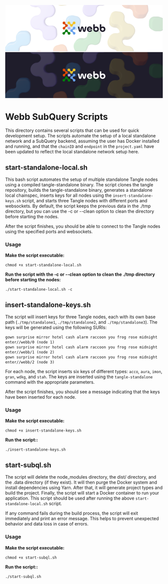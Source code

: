 <div align="center">
<a href="https://www.webb.tools/">

![Webb Logo](./assets/webb_banner_light.png#gh-light-mode-only)
![Webb Logo](./assets/webb_banner_dark.png#gh-dark-mode-only)
</a>

</div>

# Webb SubQuery Scripts

This directory contains several scripts that can be used for quick development setup. The scripts automate the setup of a local standalone network and a SubQuery backend, assuming the user has Docker installed and running, and that the `chainID` and `endpoint` in the `project.yaml` have been updated to reflect the local standalone network setup here.

## start-standalone-local.sh

This bash script automates the setup of multiple standalone Tangle nodes using a compiled tangle-standalone binary. The script clones the tangle repository, builds the tangle-standalone binary, generates a standalone local chainspec, inserts keys for all nodes using the `insert-standalone-keys.sh` script, and starts three Tangle nodes with different ports and websockets. By default, the script keeps the previous data in the ./tmp directory, but you can use the -c or --clean option to clean the directory before starting the nodes.

After the script finishes, you should be able to connect to the Tangle nodes using the specified ports and websockets.

### Usage

**Make the script executable:**
```
chmod +x start-standalone-local.sh
```

**Run the script with the -c or --clean option to clean the ./tmp directory before starting the nodes:**
```
./start-standalone-local.sh -c 
```

## insert-standalone-keys.sh

The script will insert keys for three Tangle nodes, each with its own base path (`./tmp/standalone1`, `./tmp/standalone2`, and `./tmp/standalone3`). The keys will be generated using the following SURIs:

```
gown surprise mirror hotel cash alarm raccoon you frog rose midnight enter//webb/0 (node 1)
gown surprise mirror hotel cash alarm raccoon you frog rose midnight enter//webb/1 (node 2)
gown surprise mirror hotel cash alarm raccoon you frog rose midnight enter//webb/2 (node 3)
```

For each node, the script inserts six keys of different types: `acco`, `aura`, `imon`, `gran`, `wdkg`, and `stah`. The keys are inserted using the `tangle-standalone` command with the appropriate parameters.

After the script finishes, you should see a message indicating that the keys have been inserted for each node.

### Usage

**Make the script executable:**
```
chmod +x insert-standalone-keys.sh
```

**Run the script::**
```
./insert-standalone-keys.sh  
```

## start-subql.sh

The script will delete the node_modules directory, the dist/ directory, and the .data directory (if they exist). It will then purge the Docker system and install dependencies using Yarn. After that, it will generate project types and build the project. Finally, the script will start a Docker container to run your application. This script should be used after running the above `start-standalone-local.sh` script.

If any command fails during the build process, the script will exit immediately and print an error message. This helps to prevent unexpected behavior and data loss in case of errors.

### Usage

**Make the script executable:**
```
chmod +x start-subql.sh
```

**Run the script::**
```
./start-subql.sh
```